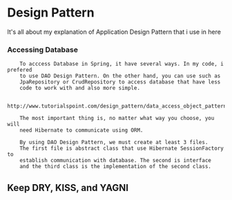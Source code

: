 # Design Pattern
It's all about my explanation of Application Design Pattern that i use in here

### Accessing Database
```
    To acccess Database in Spring, it have several ways. In my code, i prefered
    to use DAO Design Pattern. On the other hand, you can use such as
    JpaRepository or CrudRepository to access database that have less
    code to work with and also more simple.

    http://www.tutorialspoint.com/design_pattern/data_access_object_pattern.htm

    The most important thing is, no matter what way you choose, you will
    need Hibernate to communicate using ORM.

    By using DAO Design Pattern, we must create at least 3 files.
    The first file is abstract class that use Hibernate SessionFactory to
    establish communication with database. The second is interface
    and the third class is the implementation of the second class.
```

## Keep DRY, KISS, and YAGNI
